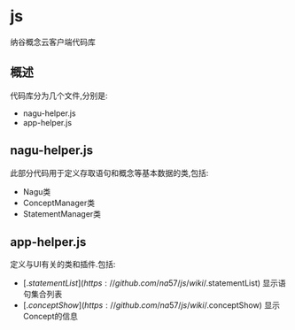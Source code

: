 js
==

纳谷概念云客户端代码库

## 概述
代码库分为几个文件,分别是:
* nagu-helper.js
* app-helper.js

## nagu-helper.js
此部分代码用于定义存取语句和概念等基本数据的类,包括:
* Nagu类
* ConceptManager类
* StatementManager类

## app-helper.js
定义与UI有关的类和插件.包括:
* [$.statementList](https://github.com/na57/js/wiki/$.statementList) 显示语句集合列表
* [$.conceptShow](https://github.com/na57/js/wiki/$.conceptShow) 显示Concept的信息
